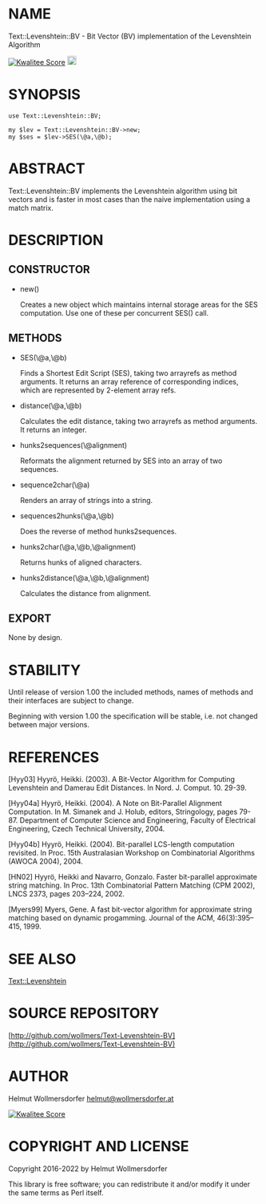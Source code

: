 # NAME

Text::Levenshtein::BV - Bit Vector (BV) implementation of the
                 Levenshtein Algorithm

<div>
    <a href='http://cpants.cpanauthors.org/dist/Text-Levenshtein-BV'><img src='http://cpants.cpanauthors.org/dist/Text-Levenshtein-BV.png' alt='Kwalitee Score' /></a>
    <a href="http://badge.fury.io/pl/Text-Levenshtein-BV"><img src="https://badge.fury.io/pl/Text-Levenshtein-BV.svg" alt="CPAN version" height="18"></a>
</div>

# SYNOPSIS

    use Text::Levenshtein::BV;

    my $lev = Text::Levenshtein::BV->new;
    my $ses = $lev->SES(\@a,\@b);

# ABSTRACT

Text::Levenshtein::BV implements the Levenshtein algorithm using bit vectors and
is faster in most cases than the naive implementation using a match matrix.

# DESCRIPTION

## CONSTRUCTOR

- new()

    Creates a new object which maintains internal storage areas
    for the SES computation.  Use one of these per concurrent
    SES() call.

## METHODS

- SES(\\@a,\\@b)

    Finds a Shortest Edit Script (SES), taking two arrayrefs as method
    arguments. It returns an array reference of corresponding
    indices, which are represented by 2-element array refs.

- distance(\\@a,\\@b)

    Calculates the edit distance, taking two arrayrefs as method
    arguments. It returns an integer.

- hunks2sequences(\\@alignment)

    Reformats the alignment returned by SES into an array of two sequences.

- sequence2char(\\@a)

    Renders an array of strings into a string.

- sequences2hunks(\\@a,\\@b)

    Does the reverse of method hunks2sequences.

- hunks2char(\\@a,\\@b,\\@alignment)

    Returns hunks of aligned characters.

- hunks2distance(\\@a,\\@b,\\@alignment)

    Calculates the distance from alignment.

## EXPORT

None by design.

# STABILITY

Until release of version 1.00 the included methods, names of methods and their
interfaces are subject to change.

Beginning with version 1.00 the specification will be stable, i.e. not changed between
major versions.

# REFERENCES

\[Hyy03\]
Hyyrö, Heikki. (2003).
A Bit-Vector Algorithm for Computing Levenshtein and Damerau Edit Distances.
In Nord. J. Comput. 10. 29-39.

\[Hyy04a\]
Hyyrö, Heikki. (2004).
A Note on Bit-Parallel Alignment Computation.
In M. Simanek and J. Holub, editors, Stringology, pages 79-87.
Department of Computer Science and Engineering, Faculty of Electrical
Engineering, Czech Technical University, 2004.

\[Hyy04b\]
Hyyrö, Heikki. (2004).
Bit-parallel LCS-length computation revisited.
In Proc. 15th Australasian Workshop on Combinatorial Algorithms (AWOCA 2004), 2004.

\[HN02\]
Hyyrö, Heikki and Navarro, Gonzalo.
Faster bit-parallel approximate string matching.
In Proc. 13th Combinatorial Pattern Matching (CPM 2002),
LNCS 2373, pages 203–224, 2002.

\[Myers99\]
Myers, Gene.
A fast bit-vector algorithm for approximate string matching based on dynamic progamming.
Journal of the ACM, 46(3):395–415, 1999.

# SEE ALSO

[Text::Levenshtein](https://metacpan.org/pod/Text%3A%3ALevenshtein)

# SOURCE REPOSITORY

[http://github.com/wollmers/Text-Levenshtein-BV](http://github.com/wollmers/Text-Levenshtein-BV)

# AUTHOR

Helmut Wollmersdorfer <helmut@wollmersdorfer.at>

<div>
    <a href='http://cpants.cpanauthors.org/author/wollmers'><img src='http://cpants.cpanauthors.org/author/wollmers.png' alt='Kwalitee Score' /></a>
</div>

# COPYRIGHT AND LICENSE

Copyright 2016-2022 by Helmut Wollmersdorfer

This library is free software; you can redistribute it and/or modify
it under the same terms as Perl itself.
